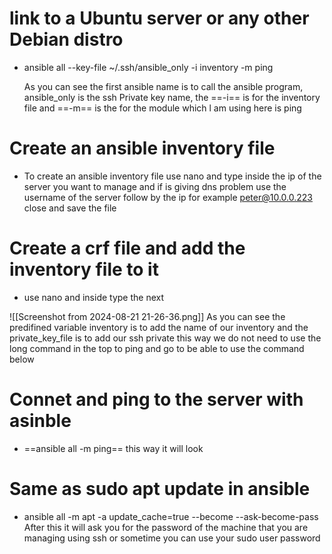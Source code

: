 # link to a  Ubuntu server or any other Debian distro

- ansible all --key-file ~/.ssh/ansible_only -i inventory -m ping

	As you can see the first ansible name is to call the ansible program, ansible_only is the ssh Private key name, the ==-i== is for the inventory file and ==-m== is the for the module which l am using here is ping
# Create an ansible inventory file 
- To create an ansible inventory file use nano and type inside the ip of the server you want to manage and if is giving dns problem use the username of the server follow by the ip for example peter@10.0.0.223 close and save the file 

# Create a crf file and add the inventory file to it

- use nano and inside type the next 


![[Screenshot from 2024-08-21 21-26-36.png]]
As you can see the predifined variable inventory is to add the name of our inventory and the private_key_file  is to add our ssh private this way we do not need to use the long command in the top to ping and go to be able to use the command below 

# Connet and ping to the server with asinble
-  ==ansible all -m ping== this way it will look 


# Same as sudo apt update in ansible

- ansible all -m apt -a update_cache=true --become --ask-become-pass 
After this it will ask you for the password of the machine that you are managing using ssh or sometime you can use your sudo user password
